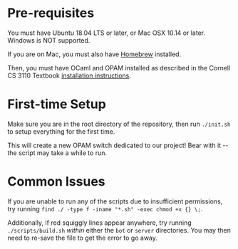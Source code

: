 # Pre-requisites

You must have Ubuntu 18.04 LTS or later, or Mac OSX 10.14 or later. Windows is NOT supported.

If you are on Mac, you must also have [Homebrew](https://brew.sh/) installed.

Then, you must have OCaml and OPAM installed as described in the Cornell CS 3110 Textbook [installation instructions](https://cs3110.github.io/textbook/chapters/preface/install.html#).

# First-time Setup

Make sure you are in the root directory of the repository, then run `./init.sh` to setup everything for the first time.

This will create a new OPAM switch dedicated to our project! Bear with it -- the script may take a while to run.

# Common Issues

If you are unable to run any of the scripts due to insufficient permissions, try running `find ./ -type f -iname "*.sh" -exec chmod +x {} \;`.

Additionally, if red squiggly lines appear anywhere, try running `./scripts/build.sh` _within_ either the `bot` or `server` directories. You may then need to re-save the file to get the error to go away.
